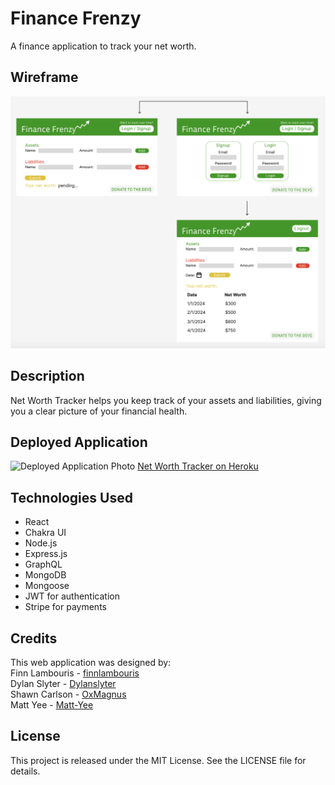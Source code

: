 # Finance Frenzy
A finance application to track your net worth.

## Wireframe
![Wireframe](./client/public/Wireframe.png)

## Description
Net Worth Tracker helps you keep track of your assets and liabilities, giving you a clear picture of your financial health.

## Deployed Application
![Deployed Application Photo]()
[Net Worth Tracker on Heroku](https://your-heroku-app.herokuapp.com)

## Technologies Used
- React
- Chakra UI
- Node.js
- Express.js
- GraphQL
- MongoDB
- Mongoose
- JWT for authentication
- Stripe for payments

## Credits
This web application was designed by:<br>
Finn Lambouris - [finnlambouris](https://github.com/finnlambouris)<br>
Dylan Slyter - [Dylanslyter](https://github.com/Dylanslyter)<br>
Shawn Carlson - [OxMagnus](https://github.com/OxMagnus)<br>
Matt Yee - [Matt-Yee](https://github.com/Matt-Yee)<br>

## License
This project is released under the MIT License. See the LICENSE file for details.
